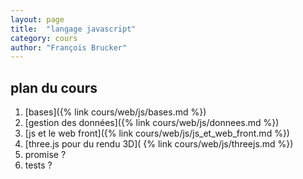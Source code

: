 ```yaml
---
layout: page
title:  "langage javascript"
category: cours
author: "François Brucker"
---
```




## plan du cours

1. [bases]({% link cours/web/js/bases.md %})
2. [gestion des données]({% link cours/web/js/donnees.md %})
3. [js et le web front]({% link cours/web/js/js_et_web_front.md %})
4. [three.js pour du rendu 3D]( {% link cours/web/js/threejs.md %})
5. promise ?
6. tests ?